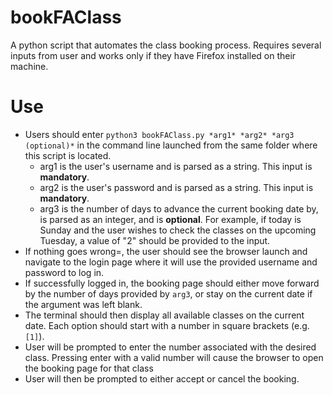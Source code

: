 # bookFAClass
A python script that automates the class booking process. Requires several inputs from user and works only if they have Firefox installed on their machine.

# Use
- Users should enter `python3 bookFAClass.py *arg1* *arg2* *arg3 (optional)*` in the command line launched from the same folder where this script is located.
  - arg1 is the user's username and is parsed as a string. This input is **mandatory**.
  - arg2 is the user's password and is parsed as a string. This input is **mandatory**.
  - arg3 is the number of days to advance the current booking date by, is parsed as an integer, and is **optional**. For example, if today is Sunday and the user wishes to check the classes on the upcoming Tuesday, a value of "2" should be provided to the input.
- If nothing goes wrong=, the user should see the browser launch and navigate to the login page where it will use the provided username and password to log in. 
- If successfully logged in, the booking page should either move forward by the number of days provided by `arg3`, or stay on the current date if the argument was left blank.
- The terminal should then display all available classes on the current date. Each option should start with a number in square brackets (e.g. `[1]`).
- User will be prompted to enter the number associated with the desired class. Pressing enter with a valid number will cause the browser to open the booking page for that class
- User will then be prompted to either accept or cancel the booking.
